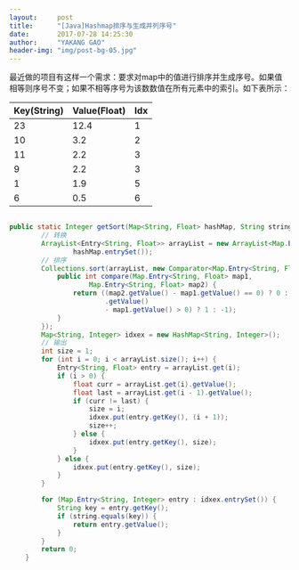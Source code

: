 ```yaml
---
layout:     post
title:      "[Java]Hashmap排序与生成并列序号"
date:       2017-07-28 14:25:30
author:     "YAKANG GAO"
header-img: "img/post-bg-05.jpg"
---
```



最近做的项目有这样一个需求：要求对map中的值进行排序并生成序号。如果值相等则序号不变；如果不相等序号为该数数值在所有元素中的索引。如下表所示：

|Key(String)|Value(Float)|Idx|
|---|---|---|
|23|12.4 | 1|
|10|3.2 | 2|
|11|2.2|  3|
|9|2.2|  3|
|1|1.9 | 5|
|6|0.5|  6|



``` java

public static Integer getSort(Map<String, Float> hashMap, String string) {
		// 转换
		ArrayList<Entry<String, Float>> arrayList = new ArrayList<Map.Entry<String, Float>>(
				hashMap.entrySet());
		// 排序
		Collections.sort(arrayList, new Comparator<Map.Entry<String, Float>>() {
			public int compare(Map.Entry<String, Float> map1,
					Map.Entry<String, Float> map2) {
				return ((map2.getValue() - map1.getValue() == 0) ? 0 : (map2
						.getValue()
						- map1.getValue() > 0) ? 1 : -1);
			}
		});
		Map<String, Integer> idxex = new HashMap<String, Integer>();
		// 输出
		int size = 1;
		for (int i = 0; i < arrayList.size(); i++) {
			Entry<String, Float> entry = arrayList.get(i);
			if (i > 0) {
				float curr = arrayList.get(i).getValue();
				float last = arrayList.get(i - 1).getValue();
				if (curr != last) {
					size = i;
					idxex.put(entry.getKey(), (i + 1));
					size++;
				} else {
					idxex.put(entry.getKey(), size);
				}
			} else {
				idxex.put(entry.getKey(), size);
			}
		}

		for (Map.Entry<String, Integer> entry : idxex.entrySet()) {
			String key = entry.getKey();
			if (string.equals(key)) {
				return entry.getValue();
			}
		}
		return 0;
	}

```